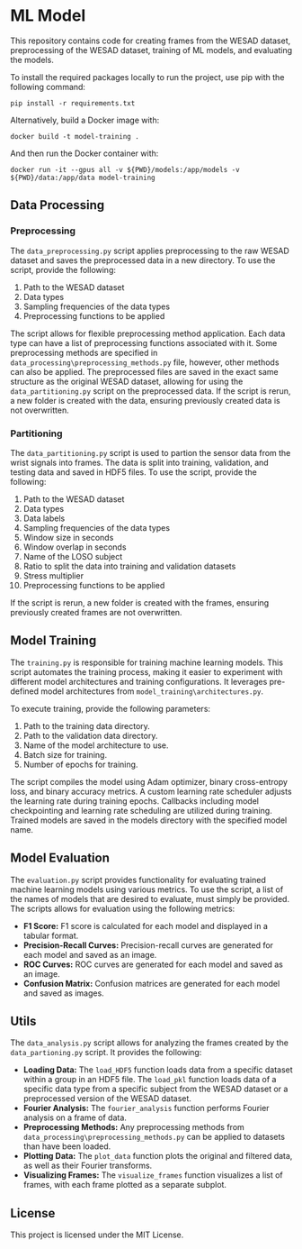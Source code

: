 # ML Model
This repository contains code for creating frames from the WESAD dataset, preprocessing of the WESAD dataset, training of ML models, and evaluating the models.

To install the required packages locally to run the project, use pip with the following command:
```
pip install -r requirements.txt
```
Alternatively, build a Docker image with:
```
docker build -t model-training .
```
And then run the Docker container with:
```
docker run -it --gpus all -v ${PWD}/models:/app/models -v ${PWD}/data:/app/data model-training
```

## Data Processing
### Preprocessing
The `data_preprocessing.py` script applies preprocessing to the raw WESAD dataset and saves the preprocessed data in a new directory. To use the script, provide the following:
1. Path to the WESAD dataset
2. Data types
3. Sampling frequencies of the data types
3. Preprocessing functions to be applied

The script allows for flexible preprocessing method application. Each data type can have a list of preprocessing functions associated with it. Some preprocessing methods are specified in `data_processing\preprocessing_methods.py` file, however, other methods can also be applied. The preprocessed files are saved in the exact same structure as the original WESAD dataset, allowing for using the `data_partitioning.py` script on the preprocessed data. If the script is rerun, a new folder is created with the data, ensuring previously created data is not overwritten.

### Partitioning
The `data_partitioning.py` script is used to partion the sensor data from the wrist signals into frames. The data is split into training, validation, and testing data and saved in HDF5 files. To use the script, provide the following:
1. Path to the WESAD dataset
2. Data types
3. Data labels
4. Sampling frequencies of the data types
5. Window size in seconds
6. Window overlap in seconds
7. Name of the LOSO subject
8. Ratio to split the data into training and validation datasets
9. Stress multiplier
10. Preprocessing functions to be applied

If the script is rerun, a new folder is created with the frames, ensuring previously created frames are not overwritten.

## Model Training
The `training.py` is responsible for training machine learning models. This script automates the training process, making it easier to experiment with different model architectures and training configurations. It leverages pre-defined model architectures from `model_training\architectures.py`.

To execute training, provide the following parameters:
1. Path to the training data directory.
2. Path to the validation data directory.
3. Name of the model architecture to use.
4. Batch size for training.
5. Number of epochs for training.

The script compiles the model using Adam optimizer, binary cross-entropy loss, and binary accuracy metrics. A custom learning rate scheduler adjusts the learning rate during training epochs. Callbacks including model checkpointing and learning rate scheduling are utilized during training. Trained models are saved in the models directory with the specified model name.

## Model Evaluation
The `evaluation.py` script provides functionality for evaluating trained machine learning models using various metrics. To use the script, a list of the names of models that are desired to evaluate, must simply be provided. The scripts allows for evaluation using the following metrics:
- **F1 Score:** F1 score is calculated for each model and displayed in a tabular format.
- **Precision-Recall Curves:** Precision-recall curves are generated for each model and saved as an image.
- **ROC Curves:** ROC curves are generated for each model and saved as an image.
- **Confusion Matrix:** Confusion matrices are generated for each model and saved as images.

## Utils
The `data_analysis.py` script allows for analyzing the frames created by the `data_partioning.py` script. It provides the following:
- **Loading Data:** The `load_HDF5` function loads data from a specific dataset within a group in an HDF5 file. The `load_pkl` function loads data of a specific data type from a specific subject from the WESAD dataset or a preprocessed version of the WESAD dataset.
- **Fourier Analysis:** The `fourier_analysis` function performs Fourier analysis on a frame of data.
- **Preprocessing Methods:** Any preprocessing methods from `data_processing\preprocessing_methods.py` can be applied to datasets than have been loaded.
- **Plotting Data:** The `plot_data` function plots the original and filtered data, as well as their Fourier transforms.
- **Visualizing Frames:** The `visualize_frames` function visualizes a list of frames, with each frame plotted as a separate subplot.

## License
This project is licensed under the MIT License.
